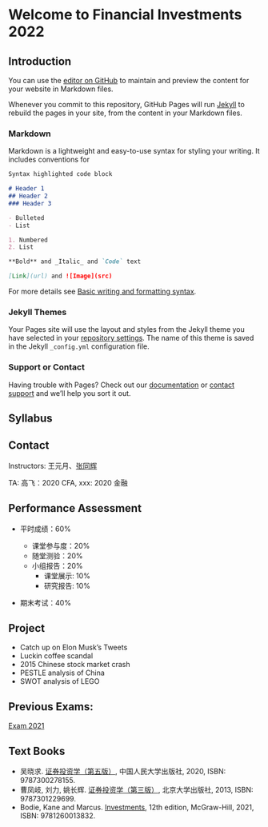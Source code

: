 # Welcome to Financial Investments 2022

## Introduction

You can use the [editor on GitHub](https://github.com/tonych17/Inv/edit/gh-pages/index.md) to maintain and preview the content for your website in Markdown files.

Whenever you commit to this repository, GitHub Pages will run [Jekyll](https://jekyllrb.com/) to rebuild the pages in your site, from the content in your Markdown files.

### Markdown

Markdown is a lightweight and easy-to-use syntax for styling your writing. It includes conventions for

```markdown
Syntax highlighted code block

# Header 1
## Header 2
### Header 3

- Bulleted
- List

1. Numbered
2. List

**Bold** and _Italic_ and `Code` text

[Link](url) and ![Image](src)
```

For more details see [Basic writing and formatting syntax](https://docs.github.com/en/github/writing-on-github/getting-started-with-writing-and-formatting-on-github/basic-writing-and-formatting-syntax).

### Jekyll Themes

Your Pages site will use the layout and styles from the Jekyll theme you have selected in your [repository settings](https://github.com/tonych17/Inv/settings/pages). The name of this theme is saved in the Jekyll `_config.yml` configuration file.

### Support or Contact

Having trouble with Pages? Check out our [documentation](https://docs.github.com/categories/github-pages-basics/) or [contact support](https://support.github.com/contact) and we’ll help you sort it out.












## Syllabus


## Contact
Instructors: 王元月、[张同辉](mailto:zth@ouc.edu.cn)

TA: 高飞：2020 CFA, xxx: 2020 金融



## Performance Assessment
* 平时成绩：60%
  * 课堂参与度：20%
  * 随堂测验：20%
  * 小组报告：20%
    * 课堂展示: 10%
    * 研究报告: 10%
   
* 期末考试：40%

## Project
* Catch up on Elon Musk’s Tweets
* Luckin coffee scandal
* 2015 Chinese stock market crash
* PESTLE analysis of China
* SWOT analysis of LEGO


## Previous Exams:
[Exam 2021](https://github.com/tonych17/Inv/blob/840c9dc1e307300cdf7138307e28a00a6e4de67c/Exam%202021.pdf)


## Text Books
* 吴晓求. [证券投资学（第五版）](https://book.douban.com/subject/35001854/), 中国人民大学出版社, 2020, ISBN: 9787300278155.
* 曹凤岐, 刘力, 姚长辉. [证券投资学（第三版）](https://book.douban.com/subject/25784846/), 北京大学出版社, 2013, ISBN: 9787301229699.
* Bodie, Kane and Marcus. [Investments](https://book.douban.com/subject/35638046/), 12th edition, McGraw-Hill, 2021, ISBN: 9781260013832.













